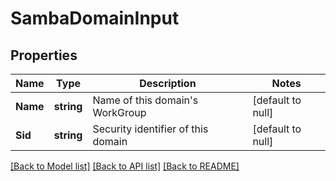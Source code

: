 # SambaDomainInput

## Properties
Name | Type | Description | Notes
------------ | ------------- | ------------- | -------------
**Name** | **string** | Name of this domain&#39;s WorkGroup | [default to null]
**Sid** | **string** | Security identifier of this domain | [default to null]

[[Back to Model list]](../README.md#documentation-for-models) [[Back to API list]](../README.md#documentation-for-api-endpoints) [[Back to README]](../README.md)


